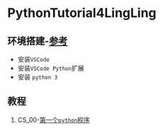 # PythonTutorial4LingLing

## 环境搭建-[参考](https://www.runoob.com/python3/python-vscode-setup.html)
- 安装`VSCode`
- 安装`VSCode Python`扩展
- 安装 `python 3`
  

## 教程
1. CS_00-[第一个`python`程序](./CS_00/README.MD)
